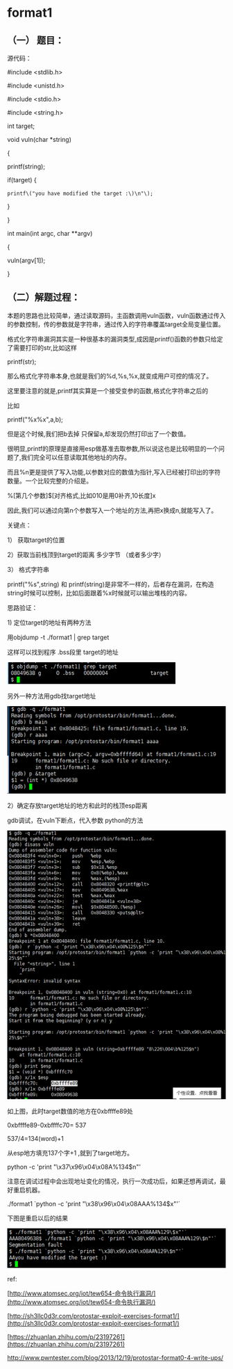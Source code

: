 # format1

## （一） 题目：

源代码：

\#include &lt;stdlib.h&gt;

\#include &lt;unistd.h&gt;

\#include &lt;stdio.h&gt;

\#include &lt;string.h&gt;

int target;

void vuln\(char \*string\)

{

printf\(string\);

if\(target\) {

```
printf\("you have modified the target :\)\n"\);
```

}

}

int main\(int argc, char \*\*argv\)

{

vuln\(argv\[1\]\);

}

## （二）解题过程：

本题的思路也比较简单，通过读取源码，主函数调用vuln函数，vuln函数通过传入的参数控制，传的参数就是字符串，通过传入的字符串覆盖target全局变量位置。

格式化字符串漏洞其实是一种很基本的漏洞类型,成因是printf\(\)函数的参数只给定了需要打印的str,比如这样

printf\(str\);

那么格式化字符串本身,也就是我们的%d,%s,%x,就变成用户可控的情况了。

这里要注意的就是,printf其实算是一个接受变参的函数,格式化字符串之后的

比如

printf\("%x%x",a,b\);

但是这个时候,我们把b去掉 只保留a,却发现仍然打印出了一个数值。

很明显,printf的原理是直接用esp做基准去取参数,所以说这也是比较明显的一个问题了,我们完全可以任意读取其他地址的内存。

而且%n更是提供了写入功能,以参数对应的数值为指针,写入已经被打印出的字符数量。一个比较完整的介绍是。

%\[第几个参数\]$\[对齐格式,比如010是用0补齐,10长度\]x

因此,我们可以通过向第n个参数写入一个地址的方法,再把x换成n,就能写入了。

关键点：

1） 获取target的位置

2）获取当前栈顶到target的距离 多少字节 （或者多少字）

3） 格式字符串

printf\("%s",string\) 和 printf\(string\)是非常不一样的，后者存在漏洞，在构造string时候可以控制，比如后面跟着%x时候就可以输出堆栈的内容。

思路验证：

1\) 定位target的地址有两种方法

用objdump -t ./format1 \| grep target

这样可以找到程序 .bss段里 target的地址

![](/png/52.png)

另外一种方法用gdb找target地址

![](/png/53.png)

2）确定存放target地址的地方和此时的栈顶esp距离

gdb调试，在vuln下断点，代入参数 python的方法

![](/png/54.png)

如上图，此时target数值的地方在0xbffffe89处

0xbffffe89-0xbffffc70= 537

537/4=134\(word\)+1

从esp地方填充137个字+1 ,就到了target地方。

python -c 'print "\x37\x96\x04\x08A%134$n"'

注意在调试过程中会出现地址变化的情况，执行一次成功后，如果还想再调试，最好重启机器。

./format1 \`python -c 'print "\x38\x96\x04\x08AAA%134$x"'\`

下图是重启以后的结果

![](/png/55.png)

ref:

[http://www.atomsec.org/iot/tew654-命令执行漏洞/](http://www.atomsec.org/iot/tew654-命令执行漏洞/)

[http://sh3llc0d3r.com/protostar-exploit-exercises-format1/](http://sh3llc0d3r.com/protostar-exploit-exercises-format1/)

[https://zhuanlan.zhihu.com/p/23197261](https://zhuanlan.zhihu.com/p/23197261)

http://www.pwntester.com/blog/2013/12/19/protostar-format0-4-write-ups/

